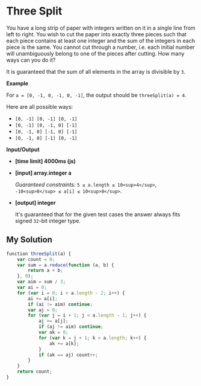 # Three Split
﻿You have a long strip of paper with integers written on it in a single line from left to right. You wish to cut the paper into exactly three pieces such that each piece contains at least one integer and the sum of the integers in each piece is the same. You cannot cut through a number, i.e. each initial number will unambiguously belong to one of the pieces after cutting. How many ways can you do it?

It is guaranteed that the sum of all elements in the array is divisible by `3`.

**Example**

For `a = [0, -1, 0, -1, 0, -1]`, the output should be
`threeSplit(a) = 4`.

Here are all possible ways:

*   `[0, -1] [0, -1] [0, -1]`
*   `[0, -1] [0, -1, 0] [-1]`
*   `[0, -1, 0] [-1, 0] [-1]`
*   `[0, -1, 0] [-1] [0, -1]`

**Input/Output**

*   **[time limit] 4000ms (js)**

*   **[input] array.integer a**

    _Guaranteed constraints:_
    `5 ≤ a.length ≤ 10<sup>4</sup>`,
    `-10<sup>8</sup> ≤ a[i] ≤ 10<sup>8</sup>`.

*   **[output] integer**

    It's guaranteed that for the given test cases the answer always fits signed `32`-bit integer type.


## My Solution
```javascript
﻿function threeSplit(a) {
    var count = 0;
    var sum = a.reduce(function (a, b) {
        return a + b;
    }, 0);
    var aim = sum / 3;
    var ai = 0;
    for (var i = 0; i < a.length - 2; i++) {
        ai += a[i];
        if (ai != aim) continue;
        var aj = 0;
        for (var j = i + 1; j < a.length - 1; j++) {
            aj += a[j];
            if (aj != aim) continue;
            var ak = 0;
            for (var k = j + 1; k < a.length; k++) {
                ak += a[k];
            }
            if (ak == aj) count++;
        }
    }
    return count;
}
```
